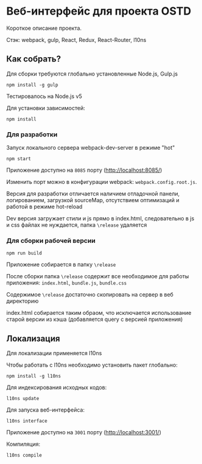 # Веб-интерфейс для проекта OSTD

Короткое описание проекта.

Стэк: webpack, gulp, React, Redux, React-Router, l10ns

## Как собрать?

Для сборки требуются глобально установленные Node.js, Gulp.js

`npm install -g gulp`

Тестировалось на Node.js v5

Для установки зависимостей:

`npm install`

### Для разработки

Запуск локального сервера webpack-dev-server в режиме "hot"

`npm start`

Приложение доступно на `8085` порту ([http://localhost:8085/](http://localhost:8085/))

Изменить порт можно в конфигурации webpack: `webpack.config.root.js`.

Версия для разработки отличается наличием отладочной панели, логированием, загрузкой sourceMap, отсутствием оптимизаций и работой в режиме hot-reload

Dev версия загружает стили и js прямо в index.html, следовательно в js и css файлах не нуждается, папка `\release` удаляется

### Для сборки рабочей версии
`npm run build`

Приложение собирается в папку `\release`

После сборки папка `\release` содержит все необходимое для работы приложения: `index.html`, `bundle.js`, `bundle.css`

Содержимое `\release` достаточно скопировать на сервер в веб директорию

index.html собирается таким обраом, что исключается использование старой версии из кэша (добавляется query с версией приложения)

## Локализация

Для локализации применяется l10ns

Чтобы работать с l10ns необходимо установить пакет глобально:

`npm install -g l10ns`

Для индексирования исходных кодов:

`l10ns update`

Для запуска веб-интерфейса:

`l10ns interface`

Приложение доступно на `3001` порту ([http://localhost:3001/](http://localhost:3001/))

Компиляция:

`l10ns compile`